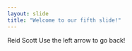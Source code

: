 ```yaml
---
layout: slide
title: "Welcome to our fifth slide!"
---
```

Reid Scott
Use the left arrow to go back!
